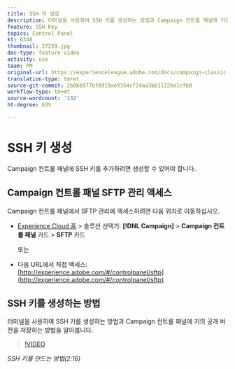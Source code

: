 ```yaml
---
title: SSH 키 생성
description: 터미널을 사용하여 SSH 키를 생성하는 방법과 Campaign 컨트롤 패널에 키의 공개 버전을 저장하는 방법을 알아봅니다.
feature: SSH Key
topics: Control Panel
kt: 6348
thumbnail: 27259.jpg
doc-type: feature video
activity: use
team: PM
original-url: https://experienceleague.adobe.com/docs/campaign-classic-learn/tutorials/administrating/control-panel-acc/generate-ssh-key.html
translation-type: tm+mt
source-git-commit: 2b8bb977bf8919ae9354cf24aa3bb1122be1cfb0
workflow-type: tm+mt
source-wordcount: '132'
ht-degree: 63%

---
```



# SSH 키 생성

Campaign 컨트롤 패널에 SSH 키를 추가하려면 생성할 수 있어야 합니다.

## Campaign 컨트롤 패널 SFTP 관리 액세스

Campaign 컨트롤 패널에서 SFTP 관리에 액세스하려면 다음 위치로 이동하십시오.

* [Experience Cloud 홈](https://experience.adobe.com/#/home) > 솔루션 선택기: **[!DNL Campaign]** > **Campaign 컨트롤 패널** 카드 > **SFTP** 카드

   또는
* 다음 URL에서 직접 액세스: [http://experience.adobe.com/#/controlpanel/sftp](http://experience.adobe.com/#/controlpanel/sftp)

## SSH 키를 생성하는 방법

터미널을 사용하여 SSH 키를 생성하는 방법과 Campaign 컨트롤 패널에 키의 공개 버전을 저장하는 방법을 알아봅니다.

>[!VIDEO](https://video.tv.adobe.com/v/27259?quality=12)

*SSH 키를 만드는 방법(2:16)*